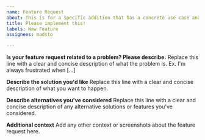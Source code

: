 ```yaml
---
name: Feature Request
about: This is for a specific addition that has a concrete use case and specification
title: Please implement this!
labels: New Feature
assignees: madsto

---
```


**Is your feature request related to a problem? Please describe.**
Replace this line with a clear and concise description of what the problem is. Ex. I'm always frustrated when [...]

**Describe the solution you'd like**
Replace this line with a clear and concise description of what you want to happen.

**Describe alternatives you've considered**
Replace this line with a clear and concise description of any alternative solutions or features you've considered.

**Additional context**
Add any other context or screenshots about the feature request here.
